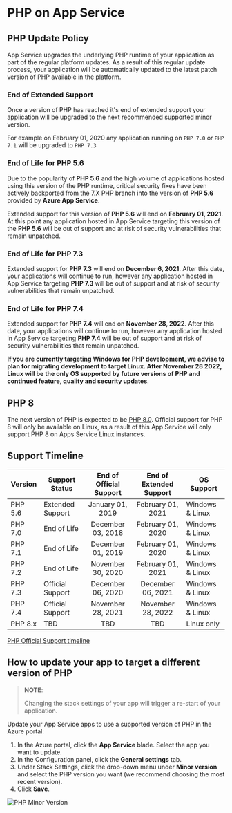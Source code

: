 # PHP on App Service

## PHP Update Policy

App Service upgrades the underlying PHP runtime of your application as part of the regular platform updates. As a result of this regular update process, your application will be automatically updated to the latest patch version of PHP available in the platform.

### End of Extended Support

Once a version of PHP has reached it's end of extended support your application will be upgraded to the next recommended supported minor version.

For example on February 01, 2020 any application running on `PHP 7.0`  or `PHP 7.1` will be upgraded to `PHP 7.3`

### End of Life for PHP 5.6

Due to the popularity of **PHP 5.6** and the high volume of applications hosted using this version of the PHP runtime, critical security fixes have been actively backported from the 7.X PHP branch into the version of **PHP 5.6** provided by **Azure App Service**.

Extended support for this version of **PHP 5.6** will end on **February 01, 2021**. At this point any application hosted in App Service targeting this version of the **PHP 5.6** will be out of support and at risk of security vulnerabilities that remain unpatched.

### End of Life for PHP 7.3

Extended support for **PHP 7.3** will end on **December 6, 2021**. After this date, your applications will continue to run, however any application hosted in App Service targeting **PHP 7.3** will be out of support and at risk of security vulnerabilities that remain unpatched.

### End of Life for PHP 7.4

Extended support for **PHP 7.4** will end on **November 28, 2022**. After this date, your applications will continue to run, however any application hosted in App Service targeting **PHP 7.4** will be out of support and at risk of security vulnerabilities that remain unpatched.

**If you are currently targeting Windows for PHP development, we advise to plan for migrating development to target Linux. After November 28 2022, Linux will be the only OS supported by future versions of PHP and continued feature, quality and security updates**.

## PHP 8

The next version of PHP is expected to be [PHP 8.0](https://wiki.php.net/todo/php80). Official support for PHP 8 will only be available on Linux, as a result of this App Service will only support PHP 8 on Apps Service Linux instances.

## Support Timeline

| Version |  Support Status  |  End of Official Support | End of Extended Support | OS Support |
|---------| ---------------- |:------------------------:|:-----------------------:| ---------- |
| PHP 5.6 | Extended Support |    January 01, 2019      |    February 01, 2021    | Windows & Linux |
| PHP 7.0 | End of Life      |    December 03, 2018     |    February 01, 2020    | Windows & Linux |
| PHP 7.1 | End of Life      |    December 01, 2019     |    February 01, 2020    | Windows & Linux |
| PHP 7.2 | End of Life      |    November 30, 2020     |    February 01, 2021    | Windows & Linux |
| PHP 7.3 | Official Support |    December 06, 2020     |    December 06, 2021    | Windows & Linux |
| PHP 7.4 | Official Support |    November 28, 2021     |    November 28, 2022    | Windows & Linux |
| PHP 8.x | TBD              |    TBD                   |    TBD                  | Linux only |

[PHP Official Support timeline](https://www.php.net/supported-versions.php)

## How to update your app to target a different version of PHP

>**NOTE**:
>
>Changing the stack settings of your app will trigger a re-start of your application.

Update your App Service apps to use a supported version of PHP in the Azure portal:
1. In the Azure portal, click the **App Service** blade. Select the app you want to update. 
2. In the Configuration panel, click the **General settings** tab.
3. Under Stack Settings, click the drop-down menu under **Minor version** and select the PHP version you want (we recommend choosing the most recent version).
4. Click **Save**.

![PHP Minor Version](./media/php.gif)
